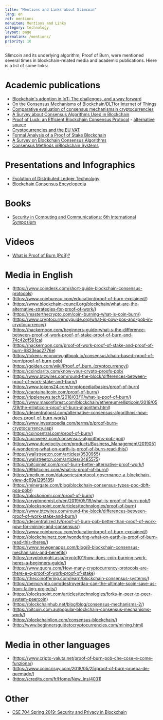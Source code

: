 ```yaml
---
title: "Mentions and Links about Slimcoin"
lang: en
ref: mentions
menuitem: Mentions and Links
category: technology
layout: page
permalink: /mentions/
priority: 10
---
```


Slimcoin and its underlying algorithm, Proof of Burn, were mentioned several times in blockchain-related media and academic publications. Hiere is a list of some links:

# Academic publications

* [Blockchain's adoption in IoT: The challenges, and a way forward](https://www.sciencedirect.com/science/article/pii/S1084804518303473)
* [On the Consensus Mechanisms of Blockchain/DLTfor Internet of Things](http://user.it.uu.se/~yi/pdf-files/2018/sies18.pdf)
* [Comparative evaluation of consensus mechanismsin cryptocurrencies](https://onlinelibrary.wiley.com/doi/pdf/10.1002/itl2.100)
* [A Survey about Consensus Algorithms Used in Blockchain](http://www.ndsl.kr/ndsl/search/detail/article/articleSearchResultDetail.do?cn=JAKO201810256452304)
* [Proof of Luck: an Efficient Blockchain Consensus Protocol](https://dl.acm.org/citation.cfm?id=3007788.3007790) - [alternative source](https://arxiv.org/pdf/1703.05435.pdf)
* [Cryptocurrencies and the EU VAT](http://arno.uvt.nl/show.cgi?fid=146748)
* [Formal Analysis of a Proof of Stake Blockchain](https://www.researchgate.net/publication/330030317_Formal_Analysis_of_a_Proof-of-Stake_Blockchain)
* [A Survey on Blockchain Consensus Algorithms](https://courses.cs.ut.ee/MTAT.07.022/2018_fall/uploads/Main/behzad-report-f18-19.pdf)
* [Consensus Methods inBlockchain Systems](http://explore-ip.com/2017_Consensus-Methods-in-Blockchain-Systems.pdf)

# Presentations and Infographics

* [Evolution of Distributed Ledger Technology](http://gorbyte.com/documents/Distributed%20Ledger%20Evolution.pdf)
* [Blockchain Consensus Encyclopedia](https://www.tokens-economy.com/wp-content/uploads/2019/02/Major-Blockchain-consensus-Infographics.pdf)

# Books

* [Security in Computing and Communications: 6th International Symposium](https://books.google.com/books?id=gd2EDwAAQBAJ&pg=PA116&lpg=PA116&dq=slimcoin&source=bl&ots=BKCadowG8D&sig=ACfU3U2wZlnvGpMgNXILu8QD9W_-oRvSVA&redir_esc=y#v=onepage&q=slimcoin)

# Videos

* [What is Proof of Burn (PoB)?](https://www.youtube.com/watch?v=gWW3cwcthQo)

# Media in English

* (https://www.coindesk.com/short-guide-blockchain-consensus-protocols)
* (https://www.coinbureau.com/education/proof-of-burn-explained/)
* (https://www.blockchain-council.org/blockchain/what-are-the-alternative-strategies-for-proof-of-work/)
* (https://masterthecrypto.com/coin-burning-what-is-coin-burn/)
* (https://www.cryptocurrencyguide.org/what-is-pow-pos-and-pob-in-cryptocurrency/)
* (https://hackernoon.com/beginners-guide-what-s-the-difference-between-proof-of-work-proof-of-stake-proof-of-burn-and-74c42df591ca)
* (https://hackernoon.com/proof-of-work-proof-of-stake-and-proof-of-burn-6823eac2776e)
* (https://tokens-economy.gitbook.io/consensus/chain-based-proof-of-burn/proof-of-burn-pob)
* (https://golden.com/wiki/Proof_of_burn_(cryptocurrency))
* (https://coinclarity.com/know-your-crypto-proofs-pob/
* (https://www.btcwires.com/round-the-block/differences-between-proof-of-work-stake-and-burn/)
* (https://www.tokens24.com/cryptopedia/basics/proof-of-burn)
* (https://captainaltcoin.com/proof-of-burn/)
* (https://ripplenews.tech/2018/03/11/what-is-poof-of-burn/)
* (https://www.masonforest.com/blockchain/ethereum/ellipticoin/2018/05/29/the-ellipticoin-proof-of-burn-algorithm.html)
* (https://decentralpost.com/alternative-consensus-algorithms-how-does-proof-of-burn-work/)
* (https://www.investopedia.com/terms/p/proof-burn-cryptocurrency.asp)
* (https://coincentral.com/proof-of-burn/)
* (https://coinweez.com/consensus-algorithms-pob-poi/)
* (https://www.dcvelocity.com/products/Business_Management/20190514-wondering-what-on-earth-is-proof-of-burn-read-this/)
* (https://wallstreetcn.com/articles/3530955)
* (https://wallstreetcn.com/articles/3485575)
* (https://bitcoinist.com/proof-burn-better-alternative-proof-work/)
* (https://99bitcoins.com/what-is-proof-of-burn/)
* (https://medium.com/dataseries/protocol-governance-a-blockchain-view-dc69a1295185)
* (https://minergate.com/blog/blockchain-consensus-types-poc-dbft-poa-pob/)
* (https://blockonomi.com/proof-of-burn/)
* (https://cryptonomist.ch/en/2019/05/19/what-is-proof-of-burn-pob/)
* (https://blockspoint.com/articles/technologies/proof-of-burn)
* (https://www.btcwires.com/round-the-block/differences-between-proof-of-work-stake-and-burn/)
* (https://decentralized.tv/proof-of-burn-pob-better-than-proof-of-work-pow-for-mining-and-consensus/)
* (https://www.coinbureau.com/education/proof-of-burn-explained/)
* (https://blockchainerz.com/wondering-what-on-earth-is-proof-of-burn-read-this-theres/)
* (https://www.newgenapps.com/blog/8-blockchain-consensus-mechanisms-and-benefits)
* (https://cryptoknight.asia/crypto101/how-does-coin-burning-work-heres-a-beginners-guide/)
* (https://www.quora.com/How-many-cryptocurrency-protocols-are-there-e-g-proof-of-work-proof-of-stake)
* (https://thecoinoffering.com/learn/blockchain-consensus-systems/)
* (https://beincrypto.com/destroyerdao-can-the-ultimate-scoin-save-us-from-failing-projects/)
* (https://blockspoint.com/articles/technologies/forks-in-peer-to-peer-system-peercoin)
* (https://blockchainhub.net/blog/blog/consensus-mechanisms-2/)
* (https://bitcoin.com.au/popular-blockchain-consensus-mechanisms-work/)
* (https://blockchainlion.com/consensus-blockchain/)
* (http://www.beginnersguidetocryptocurrencies.com/mining.html)

# Media in other languages

* (https://www.cripto-valuta.net/proof-of-burn-pob-che-cose-e-come-funziona/)
* (https://www.coincrispy.com/2018/05/25/proof-of-burn-prueba-de-quemado/)
* (https://credits.com/fr/Home/New_Ins/4031)

# Other

* [CSE 704 Spring 2019: Security and Privacy in Blockchain](http://www.acsu.buffalo.edu/~mblanton/cse704/)


















